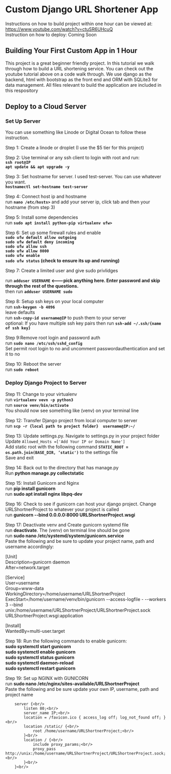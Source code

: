 # Custom Django URL Shortener App
Instructions on how to build project within one hour can be viewed at: https://www.youtube.com/watch?v=ctuSR6UHcuQ
<br/>Instruction on how to deploy: Coming Soon

## Building Your First Custom App in 1 Hour

This project is a great beginner friendly project. In this tutorial we walk through how to build a URL shortening service. You can check out the youtube tutorial above on a code walk through. We use django as the backend, html with bootstrap as the front end and ORM with SQLite3 for data management. All files relevant to build the application are included in this respository

## Deploy to a Cloud Server

### Set Up Server

You can use something like Linode or Digital Ocean to follow these instruction.

Step 1: Create a linode or droplet (I use the $5 tier for this project)

Step 2: Use terminal or any ssh client to login with root and run:<br/>
<b>```ssh root@IP```</b><br/><b>```apt update && apt upgrade -y```</b>

Step 3: Set hostname for server. I used test-server. You can use whatever you want.
<br/><b>```hostnamectl set-hostname test-server```</b>

Step 4: Connect host ip and hostname
<br/>run <b>```nano /etc/hosts>```</b> and add your server ip, click tab and then your hostname (from step 3)

Step 5: Install some dependencies
<br/>run <b>```sudo apt install python-pip virtualenv ufw>```</b>

Step 6: Set up some firewall rules and enable<br/>
<b>
```sudo ufw default allow outgoing```<br/>
```sudo ufw default deny incoming```<br/>
```sudo ufw allow ssh```<br/>
```sudo ufw allow 8000```<br/>
```sudo ufw enable```<br/>
```sudo ufw status``` (check to ensure its up and running)</b><br/>

Step 7: Create a limited user and give sudo privlidges<br/>

run <b> ```adduser USERNAME``` <---pick anything here. Enter password and skip through the rest of the questions.</b><br/>
then run <b> ```adduser USERNAME sudo```</b>

Step 8: Setup ssh keys on your local computer<br/>
run <b>```ssh-keygen -b 4096```</b><br/> leave defaults<br/>
run <b>```ssh-copy-id username@IP```</b> to push them to your server<br/>
optional: If you have multiple ssh key pairs then run <b> ```ssh-add ~/.ssh/{name of ssh key}``` </b>

Step 9:Remove root login and password auth<br/>
run <b>```sudo nano /etc/ssh/sshd_config```</b><br/>
Set permit root login to no and uncomment passwordauthentication and set it to no<br/>

Step 10: Reboot the server<br/>
run <b>```sudo reboot```</b>

### Deploy Django Project to Server

Step 11: Change to your virtualenv<br/>
run <b>```virtualenv vevn -p python3```</b><br/>
run <b>```source venv/bin/activate```</b><br/>
You should now see something like (venv) on your terminal line

Step 12: Transfer Django project from local computer to server<br/>
run <b>```scp -r {local path to project folder}  username@IP:~/```</b>

Step 13: Update settings.py. Navigate to settings.py in your project folder <br/>
Update ```Allowed_Hosts =['Add Your IP or Domain Name']```<br/>
Add static root with the following command <b>```STATIC_ROOT = os.path.join(BASE_DIR, ‘static')```</b> to the settings file<br/>
Save and exit

Step 14: Back out to the directory that has manage.py<br/>
Run <b>python manage.py collectstatic</b>

Step 15: Install Gunicorn and Nginx<br/>
run <b> pip install gunicorn</b><br/>
run <b> sudo apt install nginx libpq-dev</b>

Step 16: Check to see if gunicorn can host your django project. Change URLShortnerProject to whatever your project is called<br/>
run <b>gunicorn --bind 0.0.0.0:8000 URLShortnerProject.wsgi</b>

Step 17: Deactivate venv and Create gunicorn systemd file<br/>
run <b>deactivate</b>. The (venv) on terminal line should be gone<br/>
run <b> sudo nano /etc/systemd/system/gunicorn.service</b><br/>
Paste the following and be sure to update your project name, path and username accordingly:<br/>

[Unit]<br/>
Description=gunicorn daemon<br/>
After=network.target<br/>

[Service]<br/>
User=username<br/>
Group=www-data<br/>
WorkingDirectory=/home/username/URLShortnerProject<br/>
ExecStart=/home/username/venv/bin/gunicorn --access-logfile - --workers 3 --bind unix:/home/username/URLShortnerProject/URLShortnerProject.sock URLShortnerProject.wsgi:application<br/>

[Install]<br/>
WantedBy=multi-user.target<br/>

Step 18: Run the following commands to enable gunicorn:<br/>
<b>sudo systemctl start gunicorn<br/>
sudo systemctl enable gunicorn<br/>
sudo systemctl status gunicorn<br/>
sudo systemctl daemon-reload<br/>
sudo systemctl restart gunicorn</b><br/>

Step 19: Set up NGINX with GUNICORN<br/>
run <b>sudo nano /etc/nginx/sites-available/URLShortnerProject</b><br/>
Paste the following and be sure update your own IP, username, path and project name<br/>

```
    server {<br/>
        listen 80;<br/>
        server_name IP;<br/>
        location = /favicon.ico { access_log off; log_not_found off; }<br/>
        location /static/ {<br/>
            root /home/username/URLShortnerProject;<br/>
        }<br/>
        location / {<br/>
            include proxy_params;<br/>
            proxy_pass http://unix:/home/username/URLShortnerProject/URLShortnerProject.sock;<br/>
        }<br/>
    }<br/>
```


